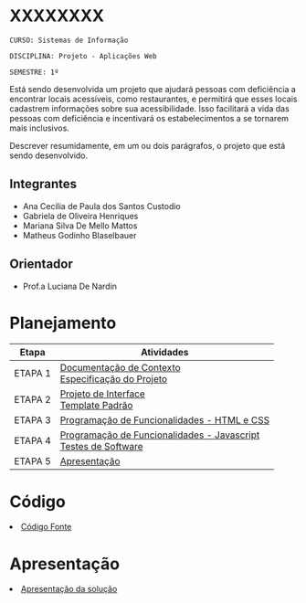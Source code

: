 # XXXXXXXX

`CURSO: Sistemas de Informação`

`DISCIPLINA: Projeto - Aplicações Web`

`SEMESTRE: 1º`

Está sendo desenvolvida um projeto que ajudará pessoas com deficiência a encontrar locais acessíveis, como restaurantes, e permitirá que esses locais cadastrem informações sobre sua acessibilidade. Isso facilitará a vida das pessoas com deficiência e incentivará os estabelecimentos a se tornarem mais inclusivos.

Descrever resumidamente, em um ou dois parágrafos, o projeto que está sendo desenvolvido.

## Integrantes

* Ana Cecilia de Paula dos Santos Custodio
* Gabriela de Oliveira Henriques
* Mariana Silva De Mello Mattos
* Matheus Godinho Blaselbauer
## Orientador

* Prof.a Luciana De Nardin

# Planejamento

| Etapa         | Atividades |
|  :----:   | ----------- |
| ETAPA 1         |[Documentação de Contexto](docs/context.md) <br> [Especificação do Projeto](docs/especification.md) |
| ETAPA 2         |[Projeto de Interface](docs/interface.md) <br> [Template Padrão](docs/template.md) |
| ETAPA 3         |[Programação de Funcionalidades - HTML e CSS](docs/development.md) |
| ETAPA 4        |[Programação de Funcionalidades - Javascript](docs/development.md) <br> [Testes de Software ](docs/tests.md) |
| ETAPA 5         | [Apresentação](presentation/README.md) |

# Código

<li><a href="src/README.md"> Código Fonte</a></li>

# Apresentação

<li><a href="presentation/README.md"> Apresentação da solução</a></li>
